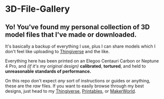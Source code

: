 # 3D-File-Gallery
Yo! You've found my personal collection of 3D model files that I've made or downloaded.
-----------------
It's basically a backup of everything I use, plus I can share models which I don't feel like uploading to [Thingiverse](https://www.thingiverse.com/techmagic3d/designs) and the like.

Everything here has been printed on an Elegoo Centauri Carbon or Neptune 4 Pro, and *(if it's my original design)* **calibrated**, **tortured**, and held to **unreasonable standards of performance.**

On this repo don't expect *any* sort of instructions or guides or anything, these are the *raw* files. If you want to easily browse through my best designs, just head to my [Thingiverse](https://www.thingiverse.com/techmagic3d/designs), [Printables](https://www.printables.com/@TechMagic3D), or [MakerWorld](https://makerworld.com/en/@TechMagic3D/upload).
